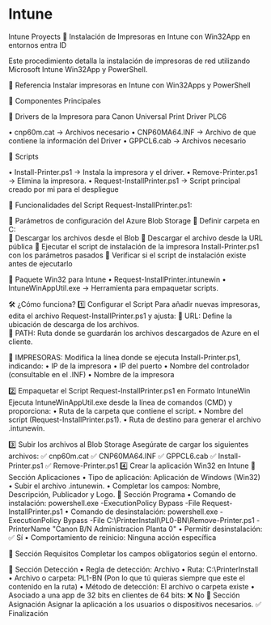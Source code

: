 # Intune
Intune Proyects
📄 Instalación de Impresoras en Intune con Win32App en entornos entra ID


Este procedimiento detalla la instalación de impresoras de red utilizando Microsoft Intune Win32App y PowerShell.

🔗 Referencia Instalar impresoras en Intune con Win32Apps y PowerShell

📌 Componentes Principales

📂 Drivers de la Impresora para Canon Universal Print Driver PLC6

•	cnp60m.cat → Archivos necesario
•	CNP60MA64.INF → Archivo de que contiene la información del Driver
•	GPPCL6.cab → Archivos necesario

📂 Scripts

•	Install-Printer.ps1 → Instala la impresora y el driver.
•	Remove-Printer.ps1 → Elimina la impresora.
•	Request-InstallPrinter.ps1 → Script principal creado por mi para el despliegue

 📖 Funcionalidades del Script Request-InstallPrinter.ps1:
 
🔹 Parámetros de configuración del Azure Blob Storage
🔹 Definir carpeta en C:\
🔹 Descargar los archivos desde el Blob
🔹 Descargar el archivo desde la URL pública
🔹 Ejecutar el script de instalación de la impresora Install-Printer.ps1 con los parámetros pasados
🔹 Verificar si el script de instalación existe antes de ejecutarlo

📂 Paquete Win32 para Intune
•	Request-InstallPrinter.intunewin
•	IntuneWinAppUtil.exe → Herramienta para empaquetar scripts.


🛠️ ¿Cómo funciona?
1️⃣ Configurar el Script
Para añadir nuevas impresoras, edita el archivo Request-InstallPrinter.ps1 y ajusta:
🔹 URL: Define la ubicación de descarga de los archivos.  
🔹 PATH: Ruta donde se guardarán los archivos descargados de Azure en el cliente.
 

🔹 IMPRESORAS: Modifica la línea donde se ejecuta Install-Printer.ps1, indicando:
•	IP de la impresora
•	IP del puerto
•	Nombre del controlador (consultable en el .INF)
•	Nombre de la impresora
 

2️⃣ Empaquetar el Script  Request-InstallPrinter.ps1 en Formato IntuneWin
Ejecuta IntuneWinAppUtil.exe desde la línea de comandos (CMD) y proporciona:
•	Ruta de la carpeta que contiene el script.
•	Nombre del script (Request-InstallPrinter.ps1).
•	Ruta de destino para generar el archivo .intunewin.

 
3️⃣ Subir los archivos al Blob Storage
Asegúrate de cargar los siguientes archivos:
✅ cnp60m.cat
✅ CNP60MA64.INF
✅ GPPCL6.cab
✅ Install-Printer.ps1
✅ Remove-Printer.ps1
4️⃣ Crear la aplicación Win32 en Intune
📌 Sección Aplicaciones
•	Tipo de aplicación: Aplicación de Windows (Win32)
•	Subir el archivo .intunewin.
•	Completar los campos: Nombre, Descripción, Publicador y Logo.
📌 Sección Programa
•	Comando de instalación: powershell.exe -ExecutionPolicy Bypass -File Request-InstallPrinter.ps1
•	Comando de desinstalación: powershell.exe -ExecutionPolicy Bypass -File C:\PrinterInstall\PL0-BN\Remove-Printer.ps1 -PrinterName "Canon B/N Administracion Planta 0"
•	Permitir desinstalación: ✅ Sí
•	Comportamiento de reinicio: Ninguna acción específica

📌 Sección Requisitos
Completar los campos obligatorios según el entorno.





📌 Sección Detección
•	Regla de detección: Archivo
•	Ruta: C:\PrinterInstall
•	Archivo o carpeta: PL1-BN (Pon lo que tú quieras siempre que este el contenido en la ruta)
•	Método de detección: El archivo o carpeta existe
•	Asociado a una app de 32 bits en clientes de 64 bits: ❌ No
📌 Sección Asignación
Asignar la aplicación a los usuarios o dispositivos necesarios.
✅ Finalización
 




